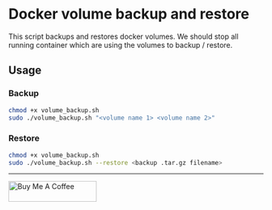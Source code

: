 # Docker volume backup and restore

This script backups and restores docker volumes.
We should stop all running container which are using the volumes to backup / restore.

## Usage

### Backup

```bash
chmod +x volume_backup.sh
sudo ./volume_backup.sh "<volume name 1> <volume name 2>"
```

### Restore

```bash
chmod +x volume_backup.sh
sudo ./volume_backup.sh --restore <backup .tar.gz filename>
```

---

<a href="https://www.buymeacoffee.com/developsessions" target="_blank"><img src="https://www.buymeacoffee.com/assets/img/guidelines/download-assets-sm-1.svg" alt="Buy Me A Coffee" height="41" width="174"></a>
